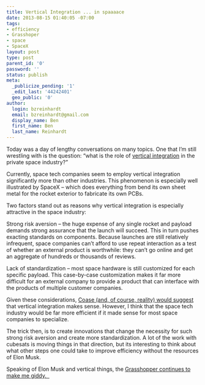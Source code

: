 ```yaml
---
title: Vertical Integration ... in spaaaace
date: 2013-08-15 01:40:05 -07:00
tags:
- efficiency
- Grasshoper
- space
- SpaceX
layout: post
type: post
parent_id: '0'
password: ''
status: publish
meta:
  _publicize_pending: '1'
  _edit_last: '44242401'
  geo_public: '0'
author:
  login: bzreinhardt
  email: bzreinhardt@gmail.com
  display_name: Ben
  first_name: Ben
  last_name: Reinhardt
---
```


<p>Today was a day of lengthy conversations on many topics. One that I’m still wrestling with is the question: “what is the role of <a href="http://en.wikipedia.org/wiki/Vertical_integration" target="_blank">vertical integration</a> in the private space industry?”</p>
<p>Currently, space tech companies seem to employ vertical integration significantly more than other industries. This phenomenon is especially well illustrated by SpaceX – which does everything from bend its own sheet metal for the rocket exterior to fabricate its own PCBs.</p>
<p>Two factors stand out as reasons why vertical integration is especially attractive in the space industry:</p>
<p>Strong risk aversion – the huge expense of any single rocket and payload demands strong assurance that the launch will succeed. This in turn pushes exacting standards on components. Because launches are still relatively infrequent, space companies can’t afford to use repeat interaction as a test of whether an external product is worthwhile: they can’t go online and get an aggregate of hundreds or thousands of reviews.</p>
<p>Lack of standardization – most space hardware is still customized for each specific payload. This case-by-case customization makes it far more difficult for an external company to provide a product that can interface with the products of multiple customer companies.</p>
<p>Given these considerations, <a href="http://en.wikipedia.org/wiki/The_Nature_of_the_Firm" target="_blank">Coase (and, of course, reality) would suggest</a> that vertical integration makes sense. However, I think that the space tech industry would be far more efficient if it made sense for most space companies to specialize.</p>
<p>The trick then, is to create innovations that change the necessity for such strong risk aversion and create more standardization. A lot of the work with cubesats is moving things in that direction, but its interesting to think about what other steps one could take to improve efficiency without the resources of Elon Musk.</p>
<p>Speaking of Elon Musk and vertical things, the <a href="http://www.spacex.com/news/2013/08/14/grasshopper-100m-lateral-divert-test" target="_blank">Grasshopper continues to make me giddy.  </a></p>
